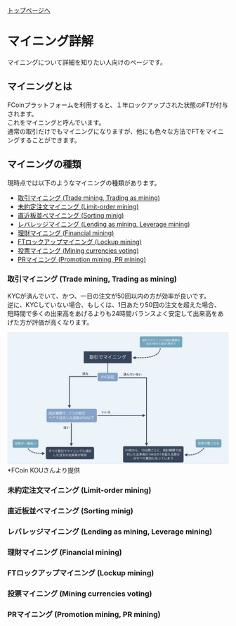 [トップページへ](./)

# マイニング詳解

マイニングについて詳細を知りたい人向けのページです。

## マイニングとは

FCoinプラットフォームを利用すると、１年ロックアップされた状態のFTが付与されます。  
これをマイニングと呼んでいます。  
通常の取引だけでもマイニングになりますが、他にも色々な方法でFTをマイニングすることができます。  


## マイニングの種類

現時点では以下のようなマイニングの種類があります。

- [取引マイニング (Trade mining, Trading as mining)](#取引マイニング-Trade-mining-Trading-as-mining)
- [未約定注文マイニング (Limit-order mining)](#未約定注文マイニング-Limit-order-mining)
- [直近板並べマイニング (Sorting minig)](#直近板並べマイニング-Sorting-minig)
- [レバレッジマイニング (Lending as mining, Leverage mining)](#レバレッジマイニング-Lending-as-mining-Leverage-mining)
- [理財マイニング (Financial mining)](#理財マイニング-Financial-mining)
- [FTロックアップマイニング (Lockup mining)](#FTロックアップマイニング-Lockup-mining)
- [投票マイニング (Mining currencies voting)](#投票マイニング-Mining-currencies-voting)
- [PRマイニング (Promotion mining, PR mining)](#PRマイニング-Promotion-mining-PR-mining)

### 取引マイニング (Trade mining, Trading as mining)

KYCが済んでいて、かつ、一日の注文が50回以内の方が効率が良いです。  
逆に、KYCしていない場合、もしくは、1日あたり50回の注文を超えた場合、  
短時間で多くの出来高をあげるよりも24時間バランスよく安定して出来高をあげた方が評価が高くなります。  

![取引マイニングのフローチャート](./images/mining/trade-mining-flow-chart.jpg)
*FCoin KOUさんより提供


### 未約定注文マイニング (Limit-order mining)

### 直近板並べマイニング (Sorting minig)

### レバレッジマイニング (Lending as mining, Leverage mining)

### 理財マイニング (Financial mining)

### FTロックアップマイニング (Lockup mining)

### 投票マイニング (Mining currencies voting)

### PRマイニング (Promotion mining, PR mining)
